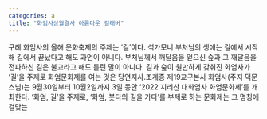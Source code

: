 ```yaml
---
categories: a
title: "화엄사상월결사 아름다운 컬래버"
---
```

구례 화엄사의 올해 문화축제의 주제는 ‘길’이다. 석가모니 부처님의 생애는 길에서 시작해 길에서 끝났다고 해도 과언이 아니다. 부처님께서 깨달음을 얻으신 숲과 그 깨달음을 전파하신 길은 불교라고 해도 틀린 말이 아니다. 길과 숲이 원만하게 갖춰진 화엄사가 ‘길’을 주제로 화엄문화제를 여는 것은 당연지사.조계종 제19교구본사 화엄사(주지 덕문스님)는 9월30일부터 10월2일까지 3일 동안 ‘2022 지리산 대화엄사 화엄문화제’를 개최한다. ‘화엄, 길’을 주제로, ‘화엄, 붓다의 길을 가다’를 부제로 하는 문화제는 그 명칭에 걸맞는